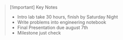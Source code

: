
>[!important] Key Notes
>- Intro lab take 30 hours, finish by Saturday Night
>- Write problems into engineering notebook
>- Final Presentation due august 7th
>- Milestone just check

